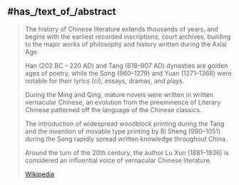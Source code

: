 
## #has_/text_of_/abstract 

> The history of Chinese literature extends thousands of years, 
> and begins with the earliest recorded inscriptions, court archives, 
> building to the major works of philosophy and history written during the Axial Age. 
> 
> Han (202 BC – 220 AD) and Tang (618–907 AD) dynasties are golden ages of poetry, 
> while the Song (960–1279) and Yuan (1271–1368) were notable for their lyrics (ci), essays, dramas, and plays. 
> 
> During the Ming and Qing, mature novels were written in written vernacular Chinese, 
> an evolution from the preeminence of Literary Chinese patterned off the language of the Chinese classics. 
> 
> The introduction of widespread woodblock printing during the Tang 
> and the invention of movable type printing by Bi Sheng (990–1051) during the Song 
> rapidly spread written knowledge throughout China. 
> 
> Around the turn of the 20th century, 
> the author Lu Xun (1881–1936) is considered an influential voice of vernacular Chinese literature.
>
> [Wikipedia](https://en.wikipedia.org/wiki/Chinese%20literature) 



